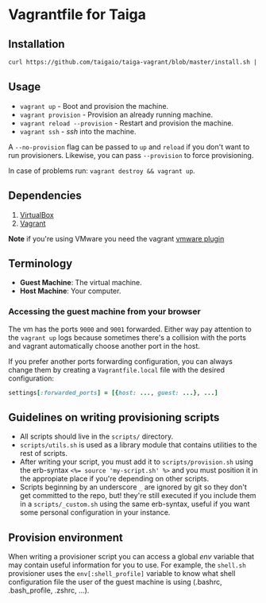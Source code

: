 # Vagrantfile for Taiga

## Installation

```sh
curl https://github.com/taigaio/taiga-vagrant/blob/master/install.sh | sh
```
## Usage

* `vagrant up` - Boot and provision the machine.
* `vagrant provision` - Provision an already running machine.
* `vagrant reload --provision` - Restart and provision the machine.
* `vagrant ssh` - *ssh* into the machine.

A `--no-provision` flag can be passed to `up` and `reload` if you don't want
to run provisioners. Likewise, you can pass `--provision` to force
provisioning.

In case of problems run: `vagrant destroy && vagrant up`.

## Dependencies

1. [VirtualBox][vbox]
2. [Vagrant][vagrant]

**Note** if you're using VMware you need the vagrant
[vmware plugin](http://www.vagrantup.com/vmware)

## Terminology

* **Guest Machine**: The virtual machine.
* **Host Machine**: Your computer.

### Accessing the guest machine from your browser

The vm has the ports `9000` and `9001` forwarded.  Either way pay
attention to the `vagrant up` logs because sometimes there's a
collision with the ports and vagrant automatically choose another port
in the host.

If you prefer another ports forwarding configuration, you can always
change them by creating a `Vagrantfile.local` file with the desired
configuration:

```ruby
settings[:forwarded_ports] = [{host: ..., guest: ...}, ...]
```

## Guidelines on writing provisioning scripts ##

* All scripts should live in the `scripts/` directory.
* `scripts/utils.sh` is used as a library module that contains
  utilities to the rest of scripts.
* After writing your script, you must add it to `scripts/provision.sh`
  using the erb-syntax `<%= source 'my-script.sh' %>` and you must
  position it in the appropiate place if you're depending on other
  scripts.
* Scripts beginning by an underscore `_` are ignored by git so they
  don't get committed to the repo, but! they're still executed if you
  include them in a `scripts/_custom.sh` using the same erb-syntax,
  useful if you want some personal configuration in your instance.

## Provision environment ##

When writing a provisioner script you can access a global *env*
variable that may contain useful information for you to use.  For
example, the `shell.sh` provisioner uses the `env[:shell_profile]`
variable to know what shell configuration file the user of the guest
machine is using (.bashrc, .bash_profile, .zshrc, ...).

[vbox]: https://www.virtualbox.org/wiki/Downloads "VirtualBox downloads"
[vmw]: https://www.virtualbox.org/wiki/Downloads "VMware website"
[vagrant]: http://downloads.vagrantup.com/ "Vagrant downloads"
